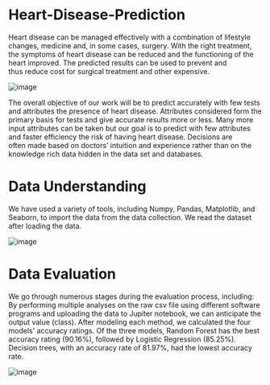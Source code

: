 # Heart-Disease-Prediction
Heart disease can be managed effectively with a combination of lifestyle changes, medicine and, in some cases, surgery. With the right treatment, the symptoms of heart disease can be reduced and the functioning of the heart improved. The predicted results can be used to prevent and thus reduce cost for surgical treatment and other expensive.


![image](https://user-images.githubusercontent.com/105341413/206938566-ac6d21a3-a7c3-46bb-a984-35f0bcffc530.png)


The overall objective of our work will be to predict accurately with few tests and attributes the presence of heart disease. Attributes considered form the primary basis for tests and give accurate results more or less. Many more input attributes can be taken but our goal is to predict with few attributes and faster efficiency the risk of having heart disease. Decisions are often made based on doctors’ intuition and experience rather than on the knowledge rich data hidden in the data set and databases.


# Data Understanding

We have used a variety of tools, including Numpy, Pandas, Matplotlib, and Seaborn, to import the data from the data collection. We read the dataset after loading the data. 

![image](https://user-images.githubusercontent.com/105341413/206939142-247f2dff-e1b6-4280-88c2-2f3524d2f3c4.png)


# Data Evaluation

We go through numerous stages during the evaluation process, including:
By performing multiple analyses on the raw csv file using different software programs and uploading the data to Jupiter notebook, we can anticipate the output value (class).
After modeling each method, we calculated the four models' accuracy ratings. Of the three models, Random Forest has the best accuracy rating (90.16%), followed by Logistic Regression (85.25%). Decision trees, with an accuracy rate of 81.97%, had the lowest accuracy rate.


![image](https://user-images.githubusercontent.com/105341413/206939097-51473001-a30a-4daa-a222-254bb8c26a03.png)
